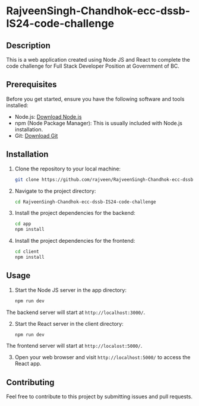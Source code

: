 # RajveenSingh-Chandhok-ecc-dssb-IS24-code-challenge

## Description
This is a web application created using Node JS and React to complete the code challenge for Full Stack Developer Position at Government of BC.

## Prerequisites
Before you get started, ensure you have the following software and tools installed:

- Node.js: [Download Node.js](https://nodejs.org/)
- npm (Node Package Manager): This is usually included with Node.js installation.
- Git: [Download Git](https://git-scm.com/)

## Installation

1. Clone the repository to your local machine:
   ```bash
   git clone https://github.com/rajveen/RajveenSingh-Chandhok-ecc-dssb-IS24-code-challenge.git

2. Navigate to the project directory:
   ```bash
   cd RajveenSingh-Chandhok-ecc-dssb-IS24-code-challenge

3. Install the project dependencies for the backend:
   ```bash
   cd app
   npm install

4. Install the project dependencies for the frontend:
   ```bash
   cd client
   npm install

## Usage

1. Start the Node JS server in the app directory:
   ```bash
   npm run dev
The backend server will start at `http://localhost:3000/`.

2. Start the React server in the client directory:
   ```bash
   npm run dev
The frontend server will start at `http://localost:5000/`.

3. Open your web browser and visit `http://localhost:5000/` to access the React app.

## Contributing
Feel free to contribute to this project by submitting issues and pull requests.

